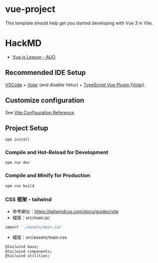 # vue-project

This template should help get you started developing with Vue 3 in Vite.

# HackMD

- [Vue.js Lesson - AUO](https://hackmd.io/6TNeUgW6TgqnzWWUjJtkFQ?both)

## Recommended IDE Setup

[VSCode](https://code.visualstudio.com/) + [Volar](https://marketplace.visualstudio.com/items?itemName=Vue.volar) (and disable Vetur) + [TypeScript Vue Plugin (Volar)](https://marketplace.visualstudio.com/items?itemName=Vue.vscode-typescript-vue-plugin).

## Customize configuration

See [Vite Configuration Reference](https://vitejs.dev/config/).

## Project Setup

```sh
npm install
```

### Compile and Hot-Reload for Development

```sh
npm run dev
```

### Compile and Minify for Production

```sh
npm run build
```

### CSS 框架 - tailwind

- 參考網址：https://tailwindcss.com/docs/guides/vite
- 檔案：src/main.js/

```sh
import './assets/main.css'
```

- 檔案：src/assets/main.css

```sh
@tailwind base;
@tailwind components;
@tailwind utilities;
```
